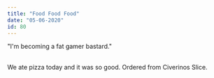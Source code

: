 ```yaml
---
title: "Food Food Food"
date: "05-06-2020"
id: 80
---
```

"I'm becoming a fat gamer bastard." <br><br>

We ate pizza today and it was so good. Ordered from Civerinos Slice.